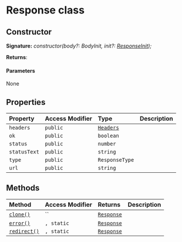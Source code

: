 # Response class










## Constructor


**Signature:** _constructor(body?: BodyInit, init?: [ResponseInit](../../web-apis/interface/responseinit.md));_

**Returns**: 



#### Parameters
None


## Properties

| Property	   | Access Modifier | Type	| Description|
|:-------------|:----|:-------|:-----------|
|`headers`     | `public` | [`Headers`](../../web-apis/class/headers.md) |  |
|`ok`     | `public` | `boolean` |  |
|`status`     | `public` | `number` |  |
|`statusText`     | `public` | `string` |  |
|`type`     | `public` | `ResponseType` |  |
|`url`     | `public` | `string` |  |




## Methods

| Method	   | Access Modifier | Returns	| Description|
|:-------------|:----|:-------|:-----------|
|[`clone()`](clone-response.md)     | `` | [`Response`](../../web-apis/class/response.md) |  |
|[`error()`](error-response.md)     | `, static` | [`Response`](../../web-apis/class/response.md) |  |
|[`redirect()`](redirect-response.md)     | `, static` | [`Response`](../../web-apis/class/response.md) |  |





